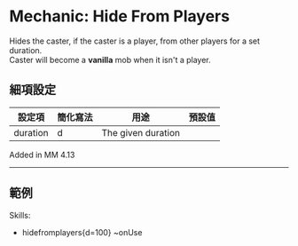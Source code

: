 Mechanic: Hide From Players
===================

Hides the caster, if the caster is a player, from other players for a set duration.  
Caster will become a **vanilla** mob when it isn't a player.

細項設定
----------

| 設定項 | 簡化寫法 | 用途 | 預設值 |
|-------------|---------|-------------------|---------------|
| duration| d   | The given duration |  |

Added in MM 4.13

------------

範例
--------

Skills:
- hidefromplayers{d=100} ~onUse